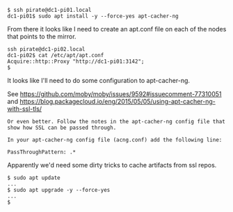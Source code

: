 ```
$ ssh pirate@dc1-pi01.local
dc1-pi01$ sudo apt install -y --force-yes apt-cacher-ng
```

From there it looks like I need to create an apt.conf file on each of the nodes that points to the mirror.

```
ssh pirate@dc1-pi02.local
dc1-pi02$ cat /etc/apt/apt.conf
Acquire::http::Proxy "http://dc1-pi01:3142";
$
```

It looks like I'll need to do some configuration to apt-cacher-ng.

See https://github.com/moby/moby/issues/9592#issuecomment-77310051 and https://blog.packagecloud.io/eng/2015/05/05/using-apt-cacher-ng-with-ssl-tls/

```
Or even better. Follow the notes in the apt-cacher-ng config file that show how SSL can be passed through.

In your apt-cacher-ng config file (acng.conf) add the following line:

PassThroughPattern: .*
```

Apparently we'd need some dirty tricks to cache artifacts from ssl repos.

```
$ sudo apt update
...
$ sudo apt upgrade -y --force-yes
...
$
```
